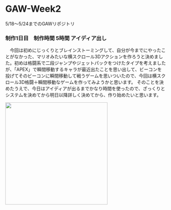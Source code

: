 # GAW-Week2
5/18～5/24までのGAWリポジトリ

### 制作1日目　制作時間 5時間 アイディア出し
　今回は初めにじっくりとブレインストーミングして、自分が今までにやったことがなかった、マリオみたいな横スクロール3Dアクションを作ろうと決めました。初めは格闘系で二段ジャンプやジェットパックをつけたタイプを考えましたが、「APEX」で瞬間移動するキャラが最近出たことを思い出して、ビーコンを投げてそのビーコンに瞬間移動して戦うゲームを思いついたので、今回は横スクロール3D格闘＋瞬間移動なゲームを作ってみようかと思います。
 そのことを決めたうえで、今日はアイディアが出るまでかなり時間を使ったので、ざっくりとシステムを決めてから明日以降詳しく決めてから、作り始めたいと思います。

<img src="https://user-images.githubusercontent.com/41467408/82228588-4284cc00-9964-11ea-83af-b9f2ea16e491.jpeg" width="320px">
